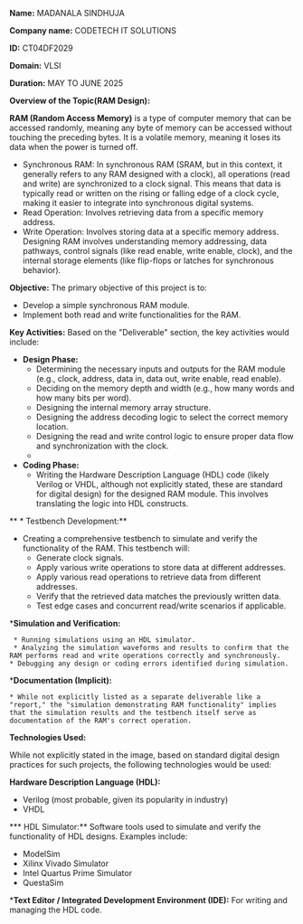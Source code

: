 **Name:** MADANALA SINDHUJA

**Company name:** CODETECH IT SOLUTIONS

**ID:** CT04DF2029

**Domain:** VLSI

**Duration:** MAY TO JUNE 2025

**Overview of the Topic(RAM Design):**

**RAM (Random Access Memory)** is a type of computer memory that can be accessed randomly, meaning any byte of memory can be accessed without touching the preceding bytes. It is a volatile memory, meaning it loses its data when the power is turned off.
 * Synchronous RAM: In synchronous RAM (SRAM, but in this context, it generally refers to any RAM designed with a clock), all operations (read and write) are synchronized to a clock signal. This means that data is typically read or written on the rising or falling edge of a clock cycle, making it easier to integrate into synchronous digital systems.
 * Read Operation: Involves retrieving data from a specific memory address.
 * Write Operation: Involves storing data at a specific memory address.
Designing RAM involves understanding memory addressing, data pathways, control signals (like read enable, write enable, clock), and the internal storage elements (like flip-flops or latches for synchronous behavior).

**Objective:**
The primary objective of this project is to:
 * Develop a simple synchronous RAM module.
 * Implement both read and write functionalities for the RAM.
   
**Key Activities:**
Based on the "Deliverable" section, the key activities would include:

 * **Design Phase:**
   * Determining the necessary inputs and outputs for the RAM module (e.g., clock, address, data in, data out, write enable, read enable).
   * Deciding on the memory depth and width (e.g., how many words and how many bits per word).
   * Designing the internal memory array structure.
   * Designing the address decoding logic to select the correct memory location.
   * Designing the read and write control logic to ensure proper data flow and synchronization with the clock.
   * 
 * **Coding Phase:**
   * Writing the Hardware Description Language (HDL) code (likely Verilog or VHDL, although not explicitly stated, these are standard for digital design) for the designed RAM module. This involves translating the logic into HDL constructs.
    
** * Testbench Development:**
   * Creating a comprehensive testbench to simulate and verify the functionality of the RAM. This testbench will:
     * Generate clock signals.
     * Apply various write operations to store data at different addresses.
     * Apply various read operations to retrieve data from different addresses.
     * Verify that the retrieved data matches the previously written data.
     * Test edge cases and concurrent read/write scenarios if applicable.
       
***Simulation and Verification:**

     * Running simulations using an HDL simulator.
     * Analyzing the simulation waveforms and results to confirm that the RAM performs read and write operations correctly and synchronously.
    * Debugging any design or coding errors identified during simulation.
    
***Documentation (Implicit):**

    * While not explicitly listed as a separate deliverable like a "report," the "simulation demonstrating RAM functionality" implies that the simulation results and the testbench itself serve as documentation of the RAM's correct operation.
      
**Technologies Used:**

While not explicitly stated in the image, based on standard digital design practices for such projects, the following technologies would be used:

**Hardware Description Language (HDL):**

   * Verilog (most probable, given its popularity in industry)
   * VHDL
     
*** HDL Simulator:** Software tools used to simulate and verify the functionality of HDL designs. Examples include:
   * ModelSim
   * Xilinx Vivado Simulator
   * Intel Quartus Prime Simulator
   * QuestaSim
     
***Text Editor / Integrated Development Environment (IDE):** For writing and managing the HDL code.
